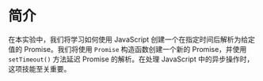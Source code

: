 # 简介

在本实验中，我们将学习如何使用 JavaScript 创建一个在指定时间后解析为给定值的 Promise。我们将使用 `Promise` 构造函数创建一个新的 Promise，并使用 `setTimeout()` 方法延迟 Promise 的解析。在处理 JavaScript 中的异步操作时，这项技能至关重要。
